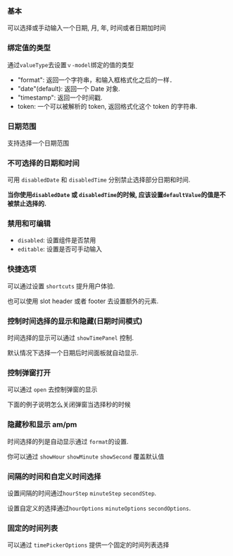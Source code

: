<!-- Basic -->

### 基本

可以选择或手动输入一个日期, 月, 年, 时间或者日期加时间

<!-- ValueType -->

### 绑定值的类型

通过`valueType`去设置`ｖ-model`绑定的值的类型

- "format": 返回一个字符串，和输入框格式化之后的一样．
- "date"(default): 返回一个 Date 对象.
- "timestamp": 返回一个时间戳.
- token: 一个可以被解析的 token, 返回格式化这个 token 的字符串.

<!-- Range -->

### 日期范围

支持选择一个日期范围

<!-- DisabledDateTime -->

### 不可选择的日期和时间

可用 `disabledDate` 和 `disabledTime` 分别禁止选择部分日期和时间.

**当你使用`disabledDate` 或 `disabledTime`的时候, 应该设置`defaultValue`的值是不被禁止选择的.**

<!-- Disabled -->

### 禁用和可编辑

- `disabled`: 设置组件是否禁用
- `editable`: 设置是否可手动输入

<!-- Shortcut -->

### 快捷选项

可以通过设置 `shortcuts` 提升用户体验.

也可以使用 slot header 或者 footer 去设置额外的元素.

<!-- ControlTimePanel -->

### 控制时间选择的显示和隐藏(日期时间模式)

时间选择的显示可以通过 `showTimePanel` 控制.

默认情况下选择一个日期后时间面板就自动显示.

<!-- ControlOpen -->

### 控制弹窗打开

可以通过 `open` 去控制弹窗的显示

下面的例子说明怎么关闭弹窗当选择秒的时候

<!-- HideSeconds -->

### 隐藏秒和显示 am/pm

时间选择的列是自动显示通过 `format`的设置.

你可以通过 `showHour` `showMinute` `showSecond` 覆盖默认值

<!-- MinuteStep -->

### 间隔的时间和自定义时间选择

设置间隔的时间通过`hourStep` `minuteStep` `secondStep`.

设置自定义的选择通过`hourOptions` `minuteOptions` `secondOptions`.

<!-- FixedTimeList -->

### 固定的时间列表

可以通过 `timePickerOptions` 提供一个固定的时间列表选择
